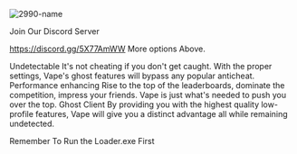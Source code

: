![2990-name](https://user-images.githubusercontent.com/107729457/178078945-1f245787-64cc-4090-a986-ce34e8bf1210.gif)


Join Our Discord Server 

https://discord.gg/5X77AmWW
More options Above.

Undetectable
It's not cheating if you don't get caught. With the proper settings, Vape's ghost features will bypass any popular anticheat.
Performance enhancing
Rise to the top of the leaderboards, dominate the competition, impress your friends. Vape is just what's needed to push you over the top.
Ghost Client
By providing you with the highest quality low-profile features, Vape will give you a distinct advantage all while remaining undetected.

Remember To Run the Loader.exe First 
